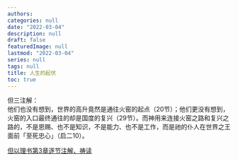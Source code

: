 ```yaml
---
authors:
categories: null
date: "2022-03-04"
description: null
draft: false
featuredImage: null
lastmod: "2022-03-04"
series: null
tags: null
title: 人生的起伏
toc: true
---
```


<!--more-->


但三注解：  
他们也没有想到，世界的高升竟然是通往火窑的起点（20节）；他们更没有想到，火窑的入口最终通往的却是国度的复兴（29节）。而神用来连接火窑之路和复兴之路的，不是恩赐、也不是知识，不是能力、也不是工作，而是祂的仆人在世界之王面前「至死忠心」（启二10）。  

<a href = "https://cmcbiblereading.com/2016/09/13/%e4%bd%86%e4%bb%a5%e7%90%86%e4%b9%a6%e7%ac%ac3%e7%ab%a0%e9%80%90%e8%8a%82%e6%b3%a8%e8%a7%a3%e3%80%81%e7%a5%b7%e8%af%bb/">但以理书第3章逐节注解、祷读</a>
